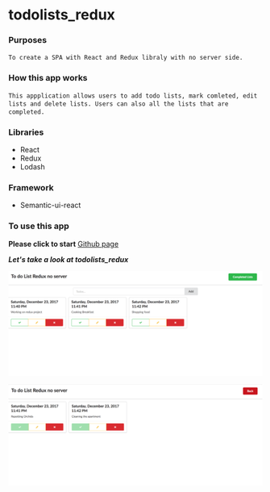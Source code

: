 # todolists_redux

### Purposes
    To create a SPA with React and Redux libraly with no server side. 

### How this app works
    This appplication allows users to add todo lists, mark comleted, edit lists and delete lists. Users can also all the lists that are completed.

### Libraries
* React
* Redux
* Lodash

### Framework
* Semantic-ui-react


### To use this app

**Please click to start**
[Github page](https://kotchaparn-w.github.io/todolist_redux/)


 ***Let's take a look at todolists_redux***

![Application Screenshot](./img/SS2.png)

![Application Screenshot](./img/SS1.png)
